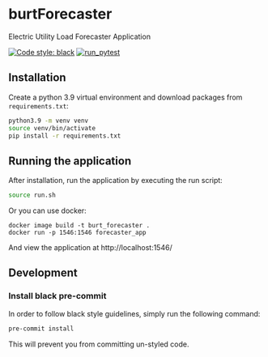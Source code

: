 # burtForecaster
Electric Utility Load Forecaster Application

[![Code style: black](https://img.shields.io/badge/code%20style-black-000000.svg)](https://github.com/psf/black)
[![run_pytest](https://github.com/dpinney/burtForecaster/actions/workflows/run_pytest.yaml/badge.svg)](https://github.com/dpinney/burtForecaster/actions/workflows/run_pytest.yaml)

## Installation

Create a python 3.9 virtual environment and download packages from `requirements.txt`:

```sh
python3.9 -m venv venv
source venv/bin/activate
pip install -r requirements.txt
```

## Running the application

After installation, run the application by executing the run script:

```sh
source run.sh
```

Or you can use docker:

```
docker image build -t burt_forecaster .
docker run -p 1546:1546 forecaster_app
```

And view the application at http://localhost:1546/

## Development

### Install black pre-commit

In order to follow black style guidelines, simply run the following command:

```sh
pre-commit install
```

This will prevent you from committing un-styled code.
